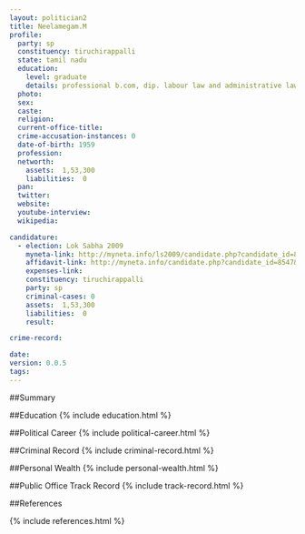 ```yaml
---
layout: politician2
title: Neelamegam.M
profile: 
  party: sp
  constituency: tiruchirappalli
  state: tamil nadu
  education: 
    level: graduate
    details: professional b.com, dip. labour law and administrative law, pg. dip. personal management, bgl
  photo: 
  sex: 
  caste: 
  religion: 
  current-office-title: 
  crime-accusation-instances: 0
  date-of-birth: 1959
  profession: 
  networth: 
    assets:  1,53,300
    liabilities:  0
  pan: 
  twitter: 
  website: 
  youtube-interview: 
  wikipedia: 

candidature: 
  - election: Lok Sabha 2009
    myneta-link: http://myneta.info/ls2009/candidate.php?candidate_id=8547
    affidavit-link: http://myneta.info/candidate.php?candidate_id=8547&scan=original
    expenses-link: 
    constituency: tiruchirappalli 
    party: sp
    criminal-cases: 0
    assets:  1,53,300
    liabilities:  0
    result:  

crime-record: 

date: 
version: 0.0.5
tags: 
---
```

##Summary


##Education
{% include education.html %}


##Political Career
{% include political-career.html %}


##Criminal Record
{% include criminal-record.html %}


##Personal Wealth
{% include personal-wealth.html %}


##Public Office Track Record
{% include track-record.html %}


##References


{% include references.html %}